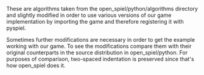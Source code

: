 These are algorithms taken from the open_spiel/python/algorithms directory and slightly modified in order to use various versions of our game implementation by importing the game and therefore registering it with pyspiel.

Sometimes further modifications are necessary in order to get the example working with our game. To see the modifications compare them with their original counterparts in the source distribution in open_spiel/python. For purposes of comparison, two-spaced indentation is preserved since that's how open_spiel does it.
